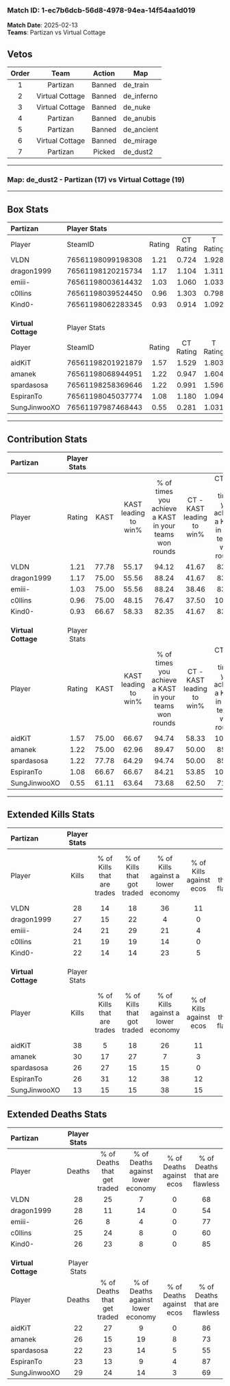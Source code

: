 ### Match ID: 1-ec7b6dcb-56d8-4978-94ea-14f54aa1d019  
**Match Date**: 2025-02-13  
**Teams**: Partizan vs Virtual Cottage  

## Vetos  

| Order | Team | Action | Map |
| :---: | :--: | :----: | --- |
| 1 | Partizan | Banned | de_train |
| 2 | Virtual Cottage | Banned | de_inferno |
| 3 | Virtual Cottage | Banned | de_nuke |
| 4 | Partizan | Banned | de_anubis |
| 5 | Partizan | Banned | de_ancient |
| 6 | Virtual Cottage | Banned | de_mirage |
| 7 | Partizan | Picked | de_dust2 |

---  

### **Map**: de_dust2 - Partizan (17) vs Virtual Cottage (19)  
---  

## Box Stats  

| **Partizan**        | Player Stats      |        |           |          |       |       |       |         |        |      |     |
| :- | :- | :-: | :-: | :-: | :-: | :-: | :-: | :-: | :-: | :-: | :-: |
| Player              | SteamID           | Rating | CT Rating | T Rating | KAST  |  ADR  | Kills | Assists | Deaths | K/D  | HS% |
| VLDN                | 76561198099198308 |  1.21  |   0.724   |  1.928   | 77.78 | 91.1  |  28   |   11    |   28   | 1.00 | 67  |
| dragon1999          | 76561198120215734 |  1.17  |   1.104   |  1.311   | 75.00 | 96.1  |  27   |    8    |   28   | 0.96 | 66  |
| emiii-              | 76561198003614432 |  1.03  |   1.060   |  1.033   | 75.00 | 64.0  |  24   |    9    |   26   | 0.92 | 45  |
| c0llins             | 76561198039524450 |  0.96  |   1.303   |  0.798   | 75.00 | 61.0  |  21   |    8    |   25   | 0.84 | 52  |
| Kind0-              | 76561198062283345 |  0.93  |   0.914   |  1.092   | 66.67 | 67.9  |  22   |    6    |   26   | 0.85 | 13  |
|                     |                   |        |           |          |       |       |       |         |        |      |     |
|                     |                   |        |           |          |       |       |       |         |        |      |     |
|                     |                   |        |           |          |       |       |       |         |        |      |     |
| **Virtual Cottage** | Player Stats      |        |           |          |       |       |       |         |        |      |     |
| Player              | SteamID           | Rating | CT Rating | T Rating | KAST  |  ADR  | Kills | Assists | Deaths | K/D  | HS% |
| aidKiT              | 76561198201921879 |  1.57  |   1.529   |  1.803   | 75.00 | 111.6 |  38   |    6    |   22   | 1.73 | 39  |
| amanek              | 76561198068944951 |  1.22  |   0.947   |  1.604   | 75.00 | 81.6  |  30   |    4    |   26   | 1.15 | 53  |
| spardasosa          | 76561198258369646 |  1.22  |   0.991   |  1.596   | 77.78 | 82.6  |  26   |    9    |   22   | 1.18 | 53  |
| EspiranTo           | 76561198045037774 |  1.08  |   1.180   |  1.094   | 66.67 | 70.9  |  26   |    7    |   23   | 1.13 | 69  |
| SungJinwooXO        | 76561197987468443 |  0.55  |   0.281   |  1.031   | 61.11 | 43.4  |  13   |    7    |   29   | 0.45 | 23  |
---  

## Contribution Stats  

| **Partizan**        | Player Stats |       |                      |                                                        |                           |                                                             |                          |                                                            |
| :- | :-: | :-: | :-: | :-: | :-: | :-: | :-: | :-: |
| Player              |    Rating    | KAST  | KAST leading to win% | % of times you achieve a KAST in your teams won rounds | CT - KAST leading to win% | CT - % of times you achieve a KAST in your teams won rounds | T - KAST leading to win% | T - % of times you achieve a KAST in your teams won rounds |
| VLDN                |     1.21     | 77.78 |        55.17         |                         94.12                          |           41.67           |                            83.33                            |          64.71           |                           100.00                           |
| dragon1999          |     1.17     | 75.00 |        55.56         |                         88.24                          |           41.67           |                            83.33                            |          66.67           |                           90.91                            |
| emiii-              |     1.03     | 75.00 |        55.56         |                         88.24                          |           38.46           |                            83.33                            |          71.43           |                           90.91                            |
| c0llins             |     0.96     | 75.00 |        48.15         |                         76.47                          |           37.50           |                           100.00                            |          63.64           |                           63.64                            |
| Kind0-              |     0.93     | 66.67 |        58.33         |                         82.35                          |           41.67           |                            83.33                            |          75.00           |                           81.82                            |
|                     |              |       |                      |                                                        |                           |                                                             |                          |                                                            |
|                     |              |       |                      |                                                        |                           |                                                             |                          |                                                            |
|                     |              |       |                      |                                                        |                           |                                                             |                          |                                                            |
| **Virtual Cottage** | Player Stats |       |                      |                                                        |                           |                                                             |                          |                                                            |
| Player              |    Rating    | KAST  | KAST leading to win% | % of times you achieve a KAST in your teams won rounds | CT - KAST leading to win% | CT - % of times you achieve a KAST in your teams won rounds | T - KAST leading to win% | T - % of times you achieve a KAST in your teams won rounds |
| aidKiT              |     1.57     | 75.00 |        66.67         |                         94.74                          |           58.33           |                           100.00                            |          73.33           |                           91.67                            |
| amanek              |     1.22     | 75.00 |        62.96         |                         89.47                          |           50.00           |                            85.71                            |          73.33           |                           91.67                            |
| spardasosa          |     1.22     | 77.78 |        64.29         |                         94.74                          |           50.00           |                            85.71                            |          75.00           |                           100.00                           |
| EspiranTo           |     1.08     | 66.67 |        66.67         |                         84.21                          |           53.85           |                           100.00                            |          81.82           |                           75.00                            |
| SungJinwooXO        |     0.55     | 61.11 |        63.64         |                         73.68                          |           62.50           |                            71.43                            |          64.29           |                           75.00                            |
---  

## Extended Kills Stats  

| **Partizan**        | Player Stats |                            |                            |                                    |                         |                              |                                 |                                       |                    |           |
| :- | :-: | :-: | :-: | :-: | :-: | :-: | :-: | :-: | :-: | :-: |
| Player              |    Kills     | % of Kills that are trades | % of Kills that got traded | % of Kills against a lower economy | % of Kills against ecos | % of Kills that are flawless | % of Kills that are close duels | % of Kills that are assisted by flash | Pistol Round Kills | AWP Kills |
| VLDN                |      28      |             14             |             18             |                 36                 |           11            |              71              |                4                |                   7                   |         0          |     1     |
| dragon1999          |      27      |             15             |             22             |                 4                  |            0            |              74              |                7                |                   0                   |         5          |     1     |
| emiii-              |      24      |             21             |             29             |                 21                 |            4            |              75              |                8                |                  13                   |         0          |     2     |
| c0llins             |      21      |             19             |             19             |                 14                 |            0            |              67              |                5                |                   0                   |         0          |     3     |
| Kind0-              |      22      |             14             |             14             |                 23                 |            5            |              82              |                5                |                   9                   |         15         |     0     |
|                     |              |                            |                            |                                    |                         |                              |                                 |                                       |                    |           |
|                     |              |                            |                            |                                    |                         |                              |                                 |                                       |                    |           |
|                     |              |                            |                            |                                    |                         |                              |                                 |                                       |                    |           |
| **Virtual Cottage** | Player Stats |                            |                            |                                    |                         |                              |                                 |                                       |                    |           |
| Player              |    Kills     | % of Kills that are trades | % of Kills that got traded | % of Kills against a lower economy | % of Kills against ecos | % of Kills that are flawless | % of Kills that are close duels | % of Kills that are assisted by flash | Pistol Round Kills | AWP Kills |
| aidKiT              |      38      |             5              |             18             |                 26                 |           11            |              71              |               13                |                   3                   |         20         |     4     |
| amanek              |      30      |             17             |             27             |                 7                  |            3            |              63              |                0                |                   7                   |         0          |     1     |
| spardasosa          |      26      |             27             |             15             |                 15                 |            0            |              73              |                4                |                   0                   |         0          |     1     |
| EspiranTo           |      26      |             31             |             12             |                 38                 |           12            |              54              |               12                |                   8                   |         0          |     3     |
| SungJinwooXO        |      13      |             15             |             15             |                 38                 |           15            |              62              |               15                |                   0                   |         0          |     0     |
## Extended Deaths Stats  

| **Partizan**        | Player Stats |                             |                                   |                          |                               |                            |                           |               |
| :- | :-: | :-: | :-: | :-: | :-: | :-: | :-: | :-: |
| Player              |    Deaths    | % of Deaths that get traded | % of Deaths against lower economy | % of Deaths against ecos | % of Deaths that are flawless | % of Deaths that are close | % of Deaths while blinded | Deaths to AWP |
| VLDN                |      28      |             25              |                 7                 |            0             |              68               |             4              |             0             |       3       |
| dragon1999          |      28      |             11              |                14                 |            0             |              54               |             14             |             4             |       6       |
| emiii-              |      26      |              8              |                 4                 |            0             |              77               |             8              |            12             |       5       |
| c0llins             |      25      |             24              |                 8                 |            0             |              60               |             12             |             4             |       3       |
| Kind0-              |      26      |             23              |                 8                 |            0             |              85               |             4              |             0             |       3       |
|                     |              |                             |                                   |                          |                               |                            |                           |               |
|                     |              |                             |                                   |                          |                               |                            |                           |               |
|                     |              |                             |                                   |                          |                               |                            |                           |               |
| **Virtual Cottage** | Player Stats |                             |                                   |                          |                               |                            |                           |               |
| Player              |    Deaths    | % of Deaths that get traded | % of Deaths against lower economy | % of Deaths against ecos | % of Deaths that are flawless | % of Deaths that are close | % of Deaths while blinded | Deaths to AWP |
| aidKiT              |      22      |             27              |                 9                 |            0             |              86               |             0              |            14             |       7       |
| amanek              |      26      |             15              |                19                 |            8             |              73               |             4              |             0             |       2       |
| spardasosa          |      22      |             23              |                14                 |            5             |              55               |             14             |             0             |       2       |
| EspiranTo           |      23      |             13              |                 9                 |            4             |              87               |             4              |             4             |       4       |
| SungJinwooXO        |      29      |             24              |                14                 |            3             |              69               |             7              |            10             |       5       |
